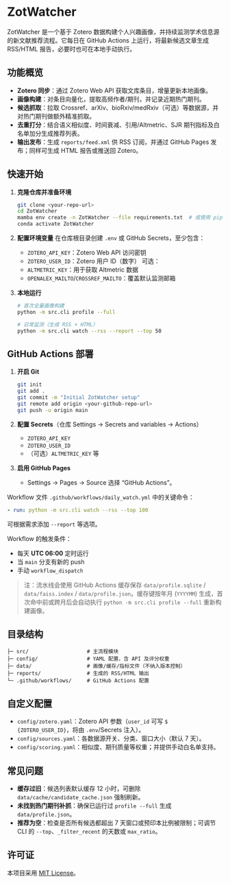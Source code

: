 # ZotWatcher

ZotWatcher 是一个基于 Zotero 数据构建个人兴趣画像，并持续监测学术信息源的新文献推荐流程。它每日在 GitHub Actions 上运行，将最新候选文章生成 RSS/HTML 报告，必要时也可在本地手动执行。

## 功能概览
- **Zotero 同步**：通过 Zotero Web API 获取文库条目，增量更新本地画像。
- **画像构建**：对条目向量化，提取高频作者/期刊，并记录近期热门期刊。
- **候选抓取**：拉取 Crossref、arXiv、bioRxiv/medRxiv（可选）等数据源，并对热门期刊做额外精准抓取。
- **去重打分**：结合语义相似度、时间衰减、引用/Altmetric、SJR 期刊指标及白名单加分生成推荐列表。
- **输出发布**：生成 `reports/feed.xml` 供 RSS 订阅，并通过 GitHub Pages 发布；同样可生成 HTML 报告或推送回 Zotero。

## 快速开始
1. **克隆仓库并准备环境**
   ```bash
   git clone <your-repo-url>
   cd ZotWatcher
   mamba env create -n ZotWatcher --file requirements.txt  # 或使用 pip 安装
   conda activate ZotWatcher
   ```

2. **配置环境变量**
   在仓库根目录创建 `.env` 或 GitHub Secrets，至少包含：
   - `ZOTERO_API_KEY`：Zotero Web API 访问密钥
   - `ZOTERO_USER_ID`：Zotero 用户 ID（数字）
   可选：
   - `ALTMETRIC_KEY`：用于获取 Altmetric 数据
   - `OPENALEX_MAILTO`/`CROSSREF_MAILTO`：覆盖默认监测邮箱

3. **本地运行**
   ```bash
   # 首次全量画像构建
   python -m src.cli profile --full

   # 日常监测（生成 RSS + HTML）
   python -m src.cli watch --rss --report --top 50
   ```

## GitHub Actions 部署
1. **开启 Git**
   ```bash
   git init
   git add .
   git commit -m "Initial ZotWatcher setup"
   git remote add origin <your-github-repo-url>
   git push -u origin main
   ```

2. **配置 Secrets**（仓库 Settings → Secrets and variables → Actions）
   - `ZOTERO_API_KEY`
   - `ZOTERO_USER_ID`
   - （可选）`ALTMETRIC_KEY` 等

3. **启用 GitHub Pages**
   - Settings → Pages → Source 选择 “GitHub Actions”。

Workflow 文件 `.github/workflows/daily_watch.yml` 中的关键命令：
```yaml
- run: python -m src.cli watch --rss --top 100
```
可根据需求添加 `--report` 等选项。

Workflow 的触发条件：
- 每天 **UTC 06:00** 定时运行
- 当 `main` 分支有新的 push
- 手动 `workflow_dispatch`

> 注：流水线会使用 GitHub Actions 缓存保存 `data/profile.sqlite` / `data/faiss.index` / `data/profile.json`。缓存键按年月 (`YYYYMM`) 生成，首次命中前或跨月后会自动执行 `python -m src.cli profile --full` 重新构建画像。

## 目录结构
```
├─ src/                   # 主流程模块
├─ config/                # YAML 配置，含 API 及评分权重
├─ data/                  # 画像/缓存/指标文件（不纳入版本控制）
├─ reports/               # 生成的 RSS/HTML 输出
└─ .github/workflows/     # GitHub Actions 配置
```

## 自定义配置
- `config/zotero.yaml`：Zotero API 参数（`user_id` 可写 `$ {ZOTERO_USER_ID}`，将由 `.env`/Secrets 注入）。
- `config/sources.yaml`：各数据源开关、分类、窗口大小（默认 7 天）。
- `config/scoring.yaml`：相似度、期刊质量等权重；并提供手动白名单支持。

## 常见问题
- **缓存过旧**：候选列表默认缓存 12 小时，可删除 `data/cache/candidate_cache.json` 强制刷新。
- **未找到热门期刊补抓**：确保已运行过 `profile --full` 生成 `data/profile.json`。
- **推荐为空**：检查是否所有候选都超出 7 天窗口或预印本比例被限制；可调节 CLI 的 `--top`、`_filter_recent` 的天数或 `max_ratio`。

## 许可证
本项目采用 [MIT License](LICENSE)。
